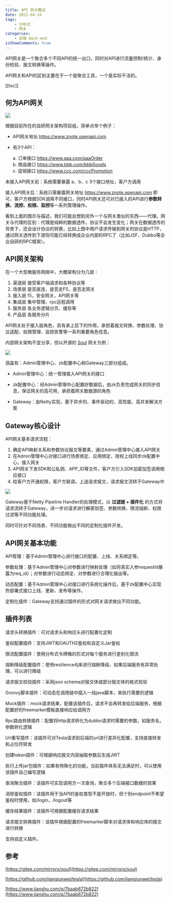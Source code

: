 ```yaml
---
title: API 网关概述
date: 2022-04-16
tags:
    - 分布式
    - 网关
categories:
    - 后端 Back-end
isShowComments: true
---
```


<Boxx/>

API网关是一个聚合多个不同API的统一出口，同时对API进行流量控制/统计、身份校验、报文转换等操作。

API网关和API的区别主要在于一个是聚合工具，一个是实际干活的。

<!-- more -->

[[toc]]

## 何为API网关

![](/znote/img/backend/14814543-ff52ad16128922f6.jpg)

根据目前所在的自研网关架构项目组，简单点举个例子：

- API网关地址 https://www.znote.openapi.com

- 有3个API：

  a. 订单接口 https://www.aaa.com/aaaOrder <br/>
  b. 商品接口 https://www.bbb.com/bbbGoods <br/>
  c. 促销接口 https://www.ccc.com/cccPromotion <br/>

未接入API网关前：系统需要暴露 a、b、c 3个接口地址，客户方调用

接入API网关后：系统只需暴露网关地址 https://www.znote.openapi.com 即可，客户方根据SDK调用不同接口，同时API网关还可对已接入的API进行**参数转换、流控、权限、监控**等一系列管理操作。

看到上面的图示与描述，我们可能会想到另外一个与网关类似的东西——代理。网关与代理的区别：代理是纯粹的数据透传，协议不会发生变化；网关在数据透传的背景下，还会设计协议的转换，比如上图中用户请求传输到网关的协议是HTTP，通过网关透传到下游则可能已经转换成企业内部的RPC了（比如JSF、Dubbo等企业自研的RPC框架）。

## API网关架构

在一个大型微服务网络中，大概架构分为几层：

1. 渠道层 接受客户端请求和各种协议等
2. 场景层 是否直连，是否走F5，是否走网关
3. 接入层 f5，安全网关，API网关等
4. 集成层 集中管理，rpc远程调用
5. 服务层 各业务逻辑分页、缓存等
6. 产品层 各服务分片

API网关处于接入层角色，具有承上启下的作用，承担着报文转换、参数处理、协议适配、权限管理、监控告警等一系列重要角色信息。

内部网关架构不宜分享，但以开源的 [Soul](https://gitee.com/mirrors/soul) 网关为例：

![](/znote/img/backend/21182623_YAbx.png)

涵盖有：Admin管理中心、zk配置中心和Gateway三部分组成。

- Admin管理中心：统一管理接入API网关的接口

- zk配置中心：经Admin管理中心配置好数据后，由zk负责完成网关的同步信息，保证网关的高可用，承担着网关数据源的角色

- Gateway：由Netty实现，基于异步的、事件驱动的、高性能、高并发解决方案

## Gateway核心设计

API网关基本请求流程：

1. 确定API映射关系和参数协议报文等要素，通过Admin管理中心接入API网关
2. 在Admin管理中心对接口进行场景绑定、应用绑定、授权上线同步zk配置中心，接入网关
3. API网关下发SDK和公私钥、APP_ID等文件，客户方引入SDK加密加签调用相应接口
4. 给客户方开通权限，客户方联调，上送请求报文，请求报文流转于Gateway中

![](/znote/img/backend/21182624_Ar1G.png)

Gateway基于Netty Pipeline Handler的处理模式，以 **过滤链 + 插件化** 的方式将请求流转于Gateway，进一步对请求进行解密验签、参数转换、限流熔断、权限过滤等不同功能处理。

同时可针对不同场景、不同功能做出不同的定制化插件开发。

## API网关基本功能

API管理：基于Admin管理中心进行接口的配置、上线、关系绑定等。

参数处理：基于Admin管理中心对参数进行映射处理（如将真实入参requestId暴露为req_id）；对参数进行动态绑定、对参数进行合理化输出等。

动态配置：基于Admin管理中心对接口进行系统化操作后，基于zk配置中心实现热部署式接口上线、更新、发布等操作。

定制化插件：Gateway支持通过插件的形式对网关请求做出不同功能。

## 插件列表

请求头转换插件：可对请求头和响应头进行配置化定制

鉴权配置插件：支持JWT和OAUTH2鉴权和自定义Jar鉴权

限流配置插件：使用分布式令牌桶的形式对每个服务进行差别化限流

熔断降级配置插件：使用resilience4j来进行熔断降级，如果后端服务有异常处理，可以进行降级

请求报文校验插件：采用json schema对报文体或部分报文体的格式校验

Groovy脚本插件：可动态在调用链中插入一段java脚本，来执行需要的逻辑

Mock插件：mock请求结果，配置该插件后，请求不会再转发给后端服务，根据配置好的freemarker模板直接响应给调用方

Rpc路由转换插件：配置将http请求转化为dubbo请求时需要的参数，如服务名，参数转化逻辑

Url重写插件：该插件可对Tesla请求到后端的url进行差异化配置，支持直接转发和占位符转发

创建token插件：可根据响应报文内容抽取参数后生成JWT

执行上传jar包插件：如果有特殊化的功能，当前插件体系无法满足时，可以使用该插件自己编写逻辑

查询聚合插件：该插件可实现调用方一次查询，聚合多个后端接口数据的效果

消除鉴权插件：该插件用于当API的鉴权类型不是开放时，但个别endpoint不希望鉴权时使用，如/login，/logout等

缓存结果插件：该插件可根据配置缓存请求结果

请求报文转换插件：该插件根据配置的freemarker脚本对请求体和响应体的报文进行转换

支持自定义插件。

<Reward/>

## 参考

[https://gitee.com/mirrors/soul](https://gitee.com/mirrors/soul)

[https://github.com/jiangjunwei/tesla](https://github.com/jiangjunwei/tesla)

[https://www.jianshu.com/p/7baab672b822](https://www.jianshu.com/p/7baab672b822)
